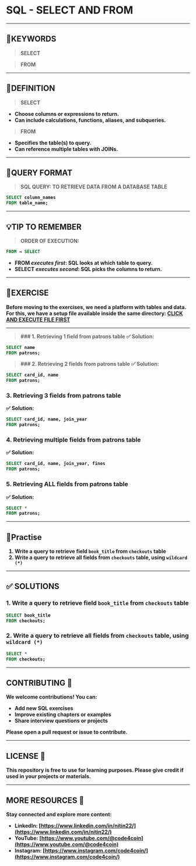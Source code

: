 # SQL - SELECT AND FROM
---
## 🔑KEYWORDS
> <b> SELECT

> <b>FROM
---
## 📖DEFINITION
> <b> SELECT
  - Choose columns or expressions to return.
  - Can include calculations, functions, aliases, and subqueries.
> <b> FROM
  - Specifies the table(s) to query.
  - Can reference multiple tables with JOINs.
---

## 🧱QUERY FORMAT
> <b>SQL QUERY: TO RETRIEVE DATA FROM A DATABASE TABLE
```sql
SELECT column_names
FROM table_name;
```
---
## 💡TIP TO REMEMBER
> <b>ORDER OF EXECUTION:
```sql 
FROM → SELECT
```
- <b>FROM *executes first*</b>: SQL looks at which table to query.
- <b>SELECT *executes second*</b>: SQL picks the columns to return.

---
## 💪EXERCISE
Before moving to the exercises, we need a platform with tables and data.  
For this, we have a setup file available inside the same directory: [CLICK AND EXECUTE FILE FIRST](https://github.com/code4coin/001-SQL-Structured-Query-Language-/blob/main/001%20SQL%20FOR%20DATA%20ENGINEERS/002%20SAMPLE%20DATA/002%20PATRONS%20DATA.md)

---
> <b>### 1. Retrieving 1 field from patrons table
✅ Solution:
```sql
SELECT name
FROM patrons;
```
> <b>### 2. Retrieving 2 fields from patrons table
✅ Solution:
```sql
SELECT card_id, name
FROM patrons;
```
### 3. Retrieving 3 fields from patrons table
✅ Solution:
```sql
SELECT card_id, name, join_year
FROM patrons;
```
### 4. Retrieving multiple fields from patrons table
✅ Solution:
```sql
SELECT card_id, name, join_year, fines
FROM patrons;
```
### 5. Retrieving ALL fields from patrons table
✅ Solution:
```sql
SELECT *
FROM patrons;
```
---
## 🧠Practise
1. Write a query to retrieve field `book_title` from `checkouts` table
2. Write a query to retrieve all fields from `checkouts` table, using `wildcard (*)`
---
## ✅ SOLUTIONS
### 1. Write a query to retrieve field `book_title` from `checkouts` table
```sql
SELECT book_title
FROM checkouts;
```
### 2. Write a query to retrieve all fields from `checkouts` table, using `wildcard (*)`
```sql
SELECT *
FROM checkouts;
```
---
## **CONTRIBUTING** 🤝

We welcome contributions! You can:

- Add new SQL exercises
- Improve existing chapters or examples
- Share interview questions or projects

Please open a **pull request** or **issue** to contribute.

---
## **LICENSE** 📄

This repository is free to use for learning purposes. Please give credit if used in your projects or materials.

---
## **MORE RESOURCES** 🔗

Stay connected and explore more content:

- **LinkedIn:** [https://www.linkedin.com/in/nitin22/](https://www.linkedin.com/in/nitin22/)
- **YouTube:** [https://www.youtube.com/@code4coin](https://www.youtube.com/@code4coin)
- **Instagram:** [https://www.instagram.com/code4coin/](https://www.instagram.com/code4coin/)
